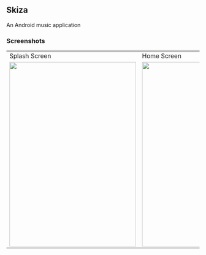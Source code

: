 ## Skiza

An Android music application

### Screenshots

<table>
  <tr>
     <td>Splash Screen</td>
     <td>Home Screen</td>
     <td>Search Screen</td>
  </tr>
  <tr>
    <td><img src="https://github.com/liltrendi/Skiza/raw/main/src/assets/readme/splash.png" width=330 height=480/></td>
    <td><img src="https://github.com/liltrendi/Skiza/raw/main/src/assets/readme/home.png" width=330 height=480/></td>
    <td><img src="https://github.com/liltrendi/Skiza/raw/main/src/assets/readme/search.png" width=330 height=480/></td>
  </tr>
 </table>
